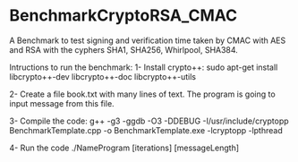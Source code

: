 # BenchmarkCryptoRSA_CMAC
A Benchmark to test signing and verification time taken by CMAC with AES and RSA with the cyphers SHA1, SHA256, Whirlpool, SHA384.

Intructions to run the benchmark:
1- Install crypto++:  sudo apt-get install libcrypto++-dev libcrypto++-doc libcrypto++-utils

2- Create a file book.txt with many lines of text. The program is going to input message from this file.

3- Compile the code: g++ -g3 -ggdb -O3 -DDEBUG -I/usr/include/cryptopp BenchmarkTemplate.cpp -o BenchmarkTemplate.exe -lcryptopp -lpthread

4- Run the code ./NameProgram [iterations] [messageLength] 

